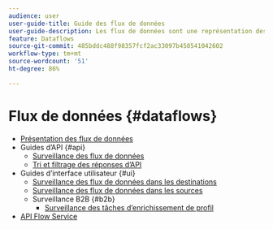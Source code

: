 ```yaml
---
audience: user
user-guide-title: Guide des flux de données
user-guide-description: Les flux de données sont une représentation des tâches de données qui déplacent ces dernières dans Platform.
feature: Dataflows
source-git-commit: 485bddc488f98357fcf2ac33097b450541042602
workflow-type: tm+mt
source-wordcount: '51'
ht-degree: 86%

---
```



# Flux de données {#dataflows}

- [Présentation des flux de données](./home.md)
- Guides d’API {#api}
   - [Surveillance des flux de données](./api/monitor.md)
   - [Tri et filtrage des réponses d’API](./api/sort-and-filter.md)
- Guides d’interface utilisateur {#ui}
   - [Surveillance des flux de données dans les destinations](./ui/monitor-destinations.md)
   - [Surveillance des flux de données dans les sources](./ui/monitor-sources.md)
   - Surveillance B2B {#b2b}
      - [Surveillance des tâches d’enrichissement de profil](./ui/b2b/monitor-profile-enrichment.md)
- [API Flow Service](https://www.adobe.io/experience-platform-apis/references/flow-service/)